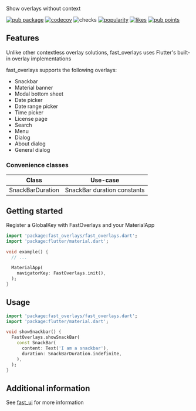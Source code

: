 Show overlays without context

[![pub package](https://img.shields.io/pub/v/fast_overlays)](https://pub.dev/packages/fast_overlays)
[![codecov](https://img.shields.io/codecov/c/github/Rexios80/fast_ui/master?flag=fast_overlays)](https://codecov.io/gh/Rexios80/fast_ui)
![checks](https://img.shields.io/github/checks-status/Rexios80/fast_ui/master)
[![popularity](https://img.shields.io/pub/popularity/fast_overlays)](https://pub.dev/packages/fast_overlays/score)
[![likes](https://img.shields.io/pub/likes/fast_overlays)](https://pub.dev/packages/fast_overlays/score)
[![pub points](https://img.shields.io/pub/points/fast_overlays)](https://pub.dev/packages/fast_overlays/score)

## Features
Unlike other contextless overlay solutions, fast_overlays uses Flutter's built-in overlay implementations

fast_overlays supports the following overlays:
- Snackbar
- Material banner
- Modal bottom sheet
- Date picker
- Date range picker
- Time picker
- License page
- Search
- Menu
- Dialog
- About dialog
- General dialog

### Convenience classes
| Class            | Use-case                    |
| ---------------- | --------------------------- |
| SnackBarDuration | SnackBar duration constants |

## Getting started
Register a GlobalKey with FastOverlays and your MaterialApp

<!-- embedme readme/getting_started.dart -->
```dart
import 'package:fast_overlays/fast_overlays.dart';
import 'package:flutter/material.dart';

void example() {
  // ...

  MaterialApp(
    navigatorKey: FastOverlays.init(),
  );
}

```

## Usage
<!-- embedme readme/usage.dart -->
```dart
import 'package:fast_overlays/fast_overlays.dart';
import 'package:flutter/material.dart';

void showSnackbar() {
  FastOverlays.showSnackBar(
    const SnackBar(
      content: Text('I am a snackbar'),
      duration: SnackBarDuration.indefinite,
    ),
  );
}

```

## Additional information
See [fast_ui](https://pub.dev/packages/fast_ui) for more information